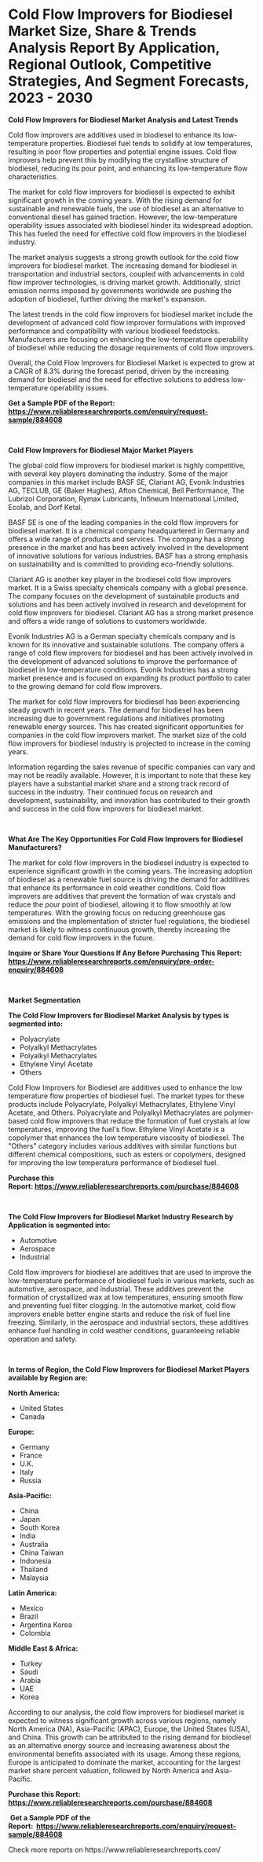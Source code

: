 <p><h1>Cold Flow Improvers for Biodiesel Market Size, Share & Trends Analysis Report By Application, Regional Outlook, Competitive Strategies, And Segment Forecasts, 2023 - 2030</h1></p><p><strong>Cold Flow Improvers for Biodiesel Market Analysis and Latest Trends</strong></p>
<p><p>Cold flow improvers are additives used in biodiesel to enhance its low-temperature properties. Biodiesel fuel tends to solidify at low temperatures, resulting in poor flow properties and potential engine issues. Cold flow improvers help prevent this by modifying the crystalline structure of biodiesel, reducing its pour point, and enhancing its low-temperature flow characteristics.</p><p>The market for cold flow improvers for biodiesel is expected to exhibit significant growth in the coming years. With the rising demand for sustainable and renewable fuels, the use of biodiesel as an alternative to conventional diesel has gained traction. However, the low-temperature operability issues associated with biodiesel hinder its widespread adoption. This has fueled the need for effective cold flow improvers in the biodiesel industry.</p><p>The market analysis suggests a strong growth outlook for the cold flow improvers for biodiesel market. The increasing demand for biodiesel in transportation and industrial sectors, coupled with advancements in cold flow improver technologies, is driving market growth. Additionally, strict emission norms imposed by governments worldwide are pushing the adoption of biodiesel, further driving the market's expansion.</p><p>The latest trends in the cold flow improvers for biodiesel market include the development of advanced cold flow improver formulations with improved performance and compatibility with various biodiesel feedstocks. Manufacturers are focusing on enhancing the low-temperature operability of biodiesel while reducing the dosage requirements of cold flow improvers.</p><p>Overall, the Cold Flow Improvers for Biodiesel Market is expected to grow at a CAGR of 8.3% during the forecast period, driven by the increasing demand for biodiesel and the need for effective solutions to address low-temperature operability issues.</p></p>
<p><strong>Get a Sample PDF of the Report:&nbsp; <a href="https://www.reliableresearchreports.com/enquiry/request-sample/884608">https://www.reliableresearchreports.com/enquiry/request-sample/884608</a></strong></p>
<p>&nbsp;</p>
<p><strong>Cold Flow Improvers for Biodiesel Major Market Players</strong></p>
<p><p>The global cold flow improvers for biodiesel market is highly competitive, with several key players dominating the industry. Some of the major companies in this market include BASF SE, Clariant AG, Evonik Industries AG, TECLUB, GE (Baker Hughes), Afton Chemical, Bell Performance, The Lubrizol Corporation, Rymax Lubricants, Infineum International Limited, Ecolab, and Dorf Ketal.</p><p>BASF SE is one of the leading companies in the cold flow improvers for biodiesel market. It is a chemical company headquartered in Germany and offers a wide range of products and services. The company has a strong presence in the market and has been actively involved in the development of innovative solutions for various industries. BASF has a strong emphasis on sustainability and is committed to providing eco-friendly solutions.</p><p>Clariant AG is another key player in the biodiesel cold flow improvers market. It is a Swiss specialty chemicals company with a global presence. The company focuses on the development of sustainable products and solutions and has been actively involved in research and development for cold flow improvers for biodiesel. Clariant AG has a strong market presence and offers a wide range of solutions to customers worldwide.</p><p>Evonik Industries AG is a German specialty chemicals company and is known for its innovative and sustainable solutions. The company offers a range of cold flow improvers for biodiesel and has been actively involved in the development of advanced solutions to improve the performance of biodiesel in low-temperature conditions. Evonik Industries has a strong market presence and is focused on expanding its product portfolio to cater to the growing demand for cold flow improvers.</p><p>The market for cold flow improvers for biodiesel has been experiencing steady growth in recent years. The demand for biodiesel has been increasing due to government regulations and initiatives promoting renewable energy sources. This has created significant opportunities for companies in the cold flow improvers market. The market size of the cold flow improvers for biodiesel industry is projected to increase in the coming years.</p><p>Information regarding the sales revenue of specific companies can vary and may not be readily available. However, it is important to note that these key players have a substantial market share and a strong track record of success in the industry. Their continued focus on research and development, sustainability, and innovation has contributed to their growth and success in the cold flow improvers for biodiesel market.</p></p>
<p>&nbsp;</p>
<p><strong>What Are The Key Opportunities For Cold Flow Improvers for Biodiesel Manufacturers?</strong></p>
<p><p>The market for cold flow improvers in the biodiesel industry is expected to experience significant growth in the coming years. The increasing adoption of biodiesel as a renewable fuel source is driving the demand for additives that enhance its performance in cold weather conditions. Cold flow improvers are additives that prevent the formation of wax crystals and reduce the pour point of biodiesel, allowing it to flow smoothly at low temperatures. With the growing focus on reducing greenhouse gas emissions and the implementation of stricter fuel regulations, the biodiesel market is likely to witness continuous growth, thereby increasing the demand for cold flow improvers in the future.</p></p>
<p><strong>Inquire or Share Your Questions If Any Before Purchasing This Report: <a href="https://www.reliableresearchreports.com/enquiry/pre-order-enquiry/884608">https://www.reliableresearchreports.com/enquiry/pre-order-enquiry/884608</a></strong></p>
<p>&nbsp;</p>
<p><strong>Market Segmentation</strong></p>
<p><strong>The Cold Flow Improvers for Biodiesel Market Analysis by types is segmented into:</strong></p>
<p><ul><li>Polyacrylate</li><li>Polyalkyl Methacrylates</li><li>Polyalkyl Methacrylates</li><li>Ethylene Vinyl Acetate</li><li>Others</li></ul></p>
<p><p>Cold Flow Improvers for Biodiesel are additives used to enhance the low temperature flow properties of biodiesel fuel. The market types for these products include Polyacrylate, Polyalkyl Methacrylates, Ethylene Vinyl Acetate, and Others. Polyacrylate and Polyalkyl Methacrylates are polymer-based cold flow improvers that reduce the formation of fuel crystals at low temperatures, improving the fuel's flow. Ethylene Vinyl Acetate is a copolymer that enhances the low temperature viscosity of biodiesel. The "Others" category includes various additives with similar functions but different chemical compositions, such as esters or copolymers, designed for improving the low temperature performance of biodiesel fuel.</p></p>
<p><strong>Purchase this Report:&nbsp;<a href="https://www.reliableresearchreports.com/purchase/884608">https://www.reliableresearchreports.com/purchase/884608</a></strong></p>
<p>&nbsp;</p>
<p><strong>The Cold Flow Improvers for Biodiesel Market Industry Research by Application is segmented into:</strong></p>
<p><ul><li>Automotive</li><li>Aerospace</li><li>Industrial</li></ul></p>
<p><p>Cold flow improvers for biodiesel are additives that are used to improve the low-temperature performance of biodiesel fuels in various markets, such as automotive, aerospace, and industrial. These additives prevent the formation of crystallized wax at low temperatures, ensuring smooth flow and preventing fuel filter clogging. In the automotive market, cold flow improvers enable better engine starts and reduce the risk of fuel line freezing. Similarly, in the aerospace and industrial sectors, these additives enhance fuel handling in cold weather conditions, guaranteeing reliable operation and safety.</p></p>
<p>&nbsp;</p>
<p><strong>In terms of Region, the Cold Flow Improvers for Biodiesel Market Players available by Region are:</strong></p>
<p>
    <p> <strong> North America: </strong>
        <ul>
            <li>United States</li>
            <li>Canada</li>
        </ul>
        </p> 
    <p> <strong> Europe: </strong>
        <ul>
            <li>Germany</li>
            <li>France</li>
            <li>U.K.</li>
            <li>Italy</li>
            <li>Russia</li>
        </ul>
        </p> 
    <p> <strong> Asia-Pacific: </strong>
        <ul>
            <li>China</li>
            <li>Japan</li>
            <li>South Korea</li>
            <li>India</li>
            <li>Australia</li>
            <li>China Taiwan</li>
            <li>Indonesia</li>
            <li>Thailand</li>
            <li>Malaysia</li>
        </ul>
        </p> 
    <p> <strong> Latin America: </strong>
        <ul>
            <li>Mexico</li>
            <li>Brazil</li>
            <li>Argentina Korea</li>
            <li>Colombia</li>
        </ul>
        </p> 
    <p> <strong> Middle East & Africa: </strong>
        <ul>
            <li>Turkey</li>
            <li>Saudi</li>
            <li>Arabia</li>
            <li>UAE</li>
            <li>Korea</li>
        </ul>
    </p>
    </p>
<p><p>According to our analysis, the cold flow improvers for biodiesel market is expected to witness significant growth across various regions, namely North America (NA), Asia-Pacific (APAC), Europe, the United States (USA), and China. This growth can be attributed to the rising demand for biodiesel as an alternative energy source and increasing awareness about the environmental benefits associated with its usage. Among these regions, Europe is anticipated to dominate the market, accounting for the largest market share percent valuation, followed by North America and Asia-Pacific.</p></p>
<p><strong>Purchase this Report: <a href="https://www.reliableresearchreports.com/purchase/884608">https://www.reliableresearchreports.com/purchase/884608</a></strong></p>
<p>&nbsp;<strong>Get a Sample PDF of the Report:&nbsp;&nbsp;<a href="https://www.reliableresearchreports.com/enquiry/request-sample/884608">https://www.reliableresearchreports.com/enquiry/request-sample/884608</a></strong></p>
<p><strong></strong></p>
<p>Check more reports on https://www.reliableresearchreports.com/</p>